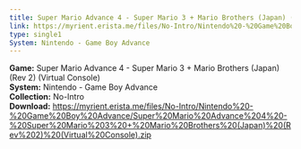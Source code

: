 ```yaml
---
title: Super Mario Advance 4 - Super Mario 3 + Mario Brothers (Japan) (Rev 2) (Virtual Console)
link: https://myrient.erista.me/files/No-Intro/Nintendo%20-%20Game%20Boy%20Advance/Super%20Mario%20Advance%204%20-%20Super%20Mario%203%20+%20Mario%20Brothers%20(Japan)%20(Rev%202)%20(Virtual%20Console).zip
type: single1
System: Nintendo - Game Boy Advance
---
```

<b>Game:</b> Super Mario Advance 4 - Super Mario 3 + Mario Brothers (Japan) (Rev 2) (Virtual Console)<br>
<b>System:</b> Nintendo - Game Boy Advance<br>
<b>Collection:</b> No-Intro<br>
<b>Download:</b> https://myrient.erista.me/files/No-Intro/Nintendo%20-%20Game%20Boy%20Advance/Super%20Mario%20Advance%204%20-%20Super%20Mario%203%20+%20Mario%20Brothers%20(Japan)%20(Rev%202)%20(Virtual%20Console).zip